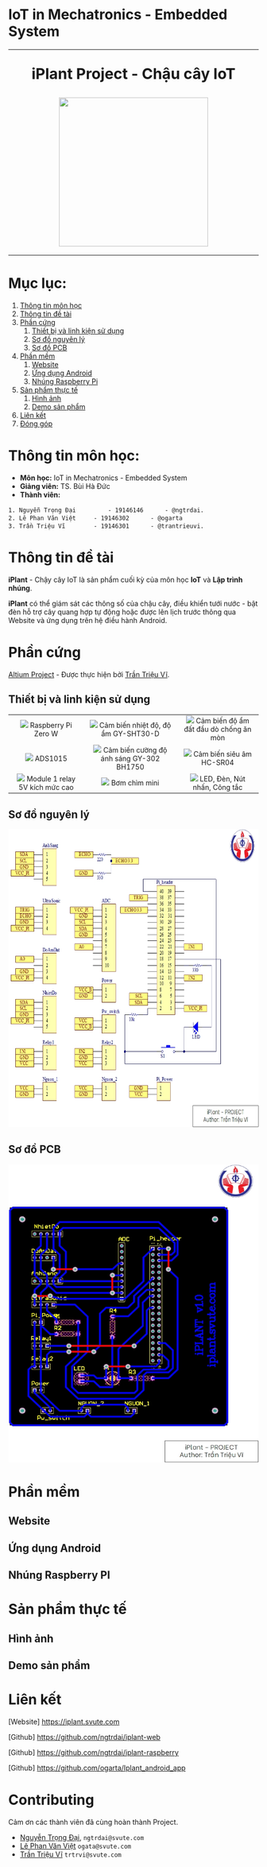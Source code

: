 # **IoT in Mechatronics - Embedded System**
---
<p align="center" style="font-size: 30px; font-weight: bold">
  iPlant Project - Chậu cây IoT
</p>
<p align="center">
  <img 
    width="300"
    height="300"
    src="https://iplant.svute.com/public/images/iPlant_logo.svg"
  >
</p>

---

# Mục lục:
1. [Thông tin môn học](#thông-tin-môn-học)
2. [Thông tin đề tài](#thông-tin-đề-tài)
3. [Phần cứng](#phần-cứng)
   1. [Thiết bị và linh kiện sử dụng](#thiết-bị-và-linh-kiện-sử-dụng)
   3. [Sơ đồ nguyên lý](#sơ-đồ-nguyên-lý)
   4. [Sơ đồ PCB](#sơ-đồ-pcb)
4. [Phần mềm](#phần-mềm)
   1. [Website](#website)
   3. [Ứng dụng Android](#ứng-dụng-android)
   4. [Nhúng Raspberry Pi](#nhúng-raspberry-pi)
5. [Sản phẩm thực tế](#sản-phẩm-thực-tế)
   1. [Hình ảnh](#hình-ảnh)
   2. [Demo sản phẩm](#demo-sản-phẩm)
7. [Liên kết](#liên-kết)
8. [Đóng góp](#contributing)

# Thông tin môn học:
  
* **Môn học:** IoT in Mechatronics - Embedded System
* **Giảng viên:** TS. Bùi Hà Đức
* **Thành viên:**
```
1. Nguyễn Trọng Đại 		- 19146146 		- @ngtrdai.
2. Lê Phan Văn Việt		- 19146302 		- @ogarta
3. Trần Triệu Vĩ 		- 19146301 		- @trantrieuvi.
```
# Thông tin đề tài
**iPlant** - Chậy cây IoT là sản phẩm cuối kỳ của môn học **IoT** và **Lập trình nhúng**. 

**iPlant** có thể giám sát các thông số của chậu cây, điều khiển tưới nước - bật đèn hỗ trợ cây quang hợp tự động hoặc được lên lịch trước thông qua Website và ứng dụng trên hệ điều hành Android.

# Phần cứng

[Altium Project](https://github.com/ngtrdai/iPlant/tree/master/4_iplant_schematic) - Được thực hiện bởi [Trần Triệu Vĩ](https://github.com/trantrieuvi).

## Thiết bị và linh kiện sử dụng

| | | |
|:-------------------------:|:-------------------------:|:-------------------------:|
|<a href="https://www.cytrontech.vn/c-raspberry-pi-main-board/c-raspberry-pi-zero/p-raspberry-pi-zero-w"><img src="https://static.cytron.io/image/cache/catalog/products/RPI-ZERO-W/RPI-ZERO-W-512x512.JPG"></a> Raspberry Pi Zero W|<a href="https://icdayroi.com/cam-bien-nhiet-do-do-am-gy-sht30-d-giao-tiep-i2c"><img src="https://thietbidiennhaxuong.net/wp-content/uploads/2021/04/cam-bien-do-am-nhiet-do-khong-khi-sht30.jpg?v=1617980444"></a> Cảm biến nhiệt độ, độ ẩm GY-SHT30-D|<a href="https://icdayroi.com/cam-bien-do-am-dat-dau-do-chong-an-mon"><img src="https://bizweb.dktcdn.net/thumb/large/100/190/540/products/cam-bien-do-am-dat-dau-do-chong-an-mon.jpg"></a> Cảm biến độ ẩm đất đầu dò chống ăn mòn|
|<a href="https://icdayroi.com/ads1115-analog-digital-converter-16-bit"><img src="https://ae01.alicdn.com/kf/HTB1cmWWriCYBuNkHFCcq6AHtVXaz/ADS1015-ADC-Si-u-Nh-12-Ch-nh-X-c-ADC-M-un-Ban-Ph-t.jpg_Q90.jpg_.webp"></a> ADS1015|<a href="https://icdayroi.com/cam-bien-cuong-do-anh-sang-gy-302-bh1750"><img src="https://bizweb.dktcdn.net/thumb/large/100/190/540/products/cam-bien-cuong-do-anh-sang-bh1750.jpg?v=1511800901530"></a> Cảm biến cường độ ánh sáng GY-302 BH1750|<a href="https://icdayroi.com/cam-bien-sieu-am-hc-sr04"><img src="https://bizweb.dktcdn.net/thumb/large/100/190/540/products/hc-sr04.jpg?v=1490768336557"></a> Cảm biến siêu âm HC-SR04|
|<a href="https://icdayroi.com/module-1-relay-5v-kich-muc-cao"><img src="https://bizweb.dktcdn.net/thumb/large/100/190/540/products/module-1-relay-5v-kich-muc-cao-jpeg.jpg?v=1626234579137"></a> Module 1 relay 5V kích mức cao|<a href="https://icdayroi.com/bom-chim-mini"><img src="https://bizweb.dktcdn.net/thumb/large/100/190/540/products/bom-chim-mini.jpg?v=1518258534140"></a> Bơm chìm mini|<a href=""><img src="https://icons.veryicon.com/png/o/miscellaneous/small-green-icon/more-118.png"></a> LED, Đèn, Nút nhấn, Công tắc|

## Sơ đồ nguyên lý

<p align="center">
  <img 
    width="600"
    height="600"
    src="https://github.com/ngtrdai/iPlant/blob/master/5_iplant_images/SoDoNguyenLi.jpg"
  >
</p>

## Sơ đồ PCB

<p align="center">
  <img 
    width="600"
    height="600"
    src="https://github.com/ngtrdai/iPlant/blob/master/5_iplant_images/SoDo_PCB.jpg"
  >
</p>

# Phần mềm

## Website

## Ứng dụng Android

## Nhúng Raspberry PI

# Sản phẩm thực tế

## Hình ảnh

## Demo sản phẩm
	
# Liên kết
[Website]	https://iplant.svute.com

[Github]	https://github.com/ngtrdai/iplant-web

[Github]	https://github.com/ngtrdai/iplant-raspberry

[Github]	https://github.com/ogarta/Iplant_android_app

# Contributing
Cảm ơn các thành viên đã cùng hoàn thành Project.
- [Nguyễn Trọng Đại](https://github.com/ngtrdai), ``ngtrdai@svute.com``
- [Lê Phan Văn Việt](https://github.com/ogarta) ``ogata@svute.com``
- [Trần Triệu Vĩ](https://github.com/trantrieuvi) ``trtrvi@svute.com``

